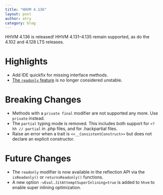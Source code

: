 ```yaml
---
title: "HHVM 4.136"
layout: post
author: atry
category: blog
---
```


HHVM 4.136 is released! HHVM 4.131&ndash;4.135 remain supported, as do the 4.102 and 4.128 LTS releases.

# Highlights

- Add IDE quickfix for missing interface methods.
- [The `readonly` feature](https://docs.hhvm.com/hack/readonly/introduction) is no longer considered unstable.

# Breaking Changes

- Methods with a `private final` modifier are not supported any more. Use `private` instead.
- The `partial` typing mode is removed. This includes both support for `<?hh // partial` in .php files, and for .hackpartial files.
- Raise an error when a trait is `<<__ConsistentConstruct>>` but does not declare an explicit constructor.

# Future Changes

- The `readonly` modifier is now available in the reflection API via the `isReadonly()` or `returnsReadonly()` functions.
- A new option `-vEval.JitAttemptSuperInlining=true` is added to `hhvm` to enable super inlining optimization.
